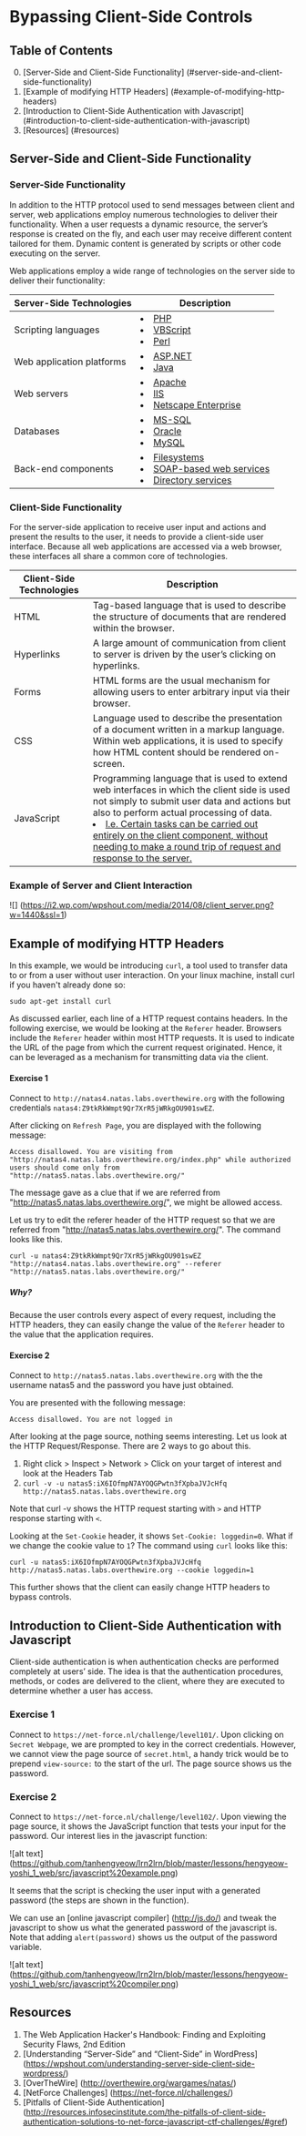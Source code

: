 # Bypassing Client-Side Controls

## Table of Contents
0. [Server-Side and Client-Side Functionality] (#server-side-and-client-side-functionality)
1. [Example of modifying HTTP Headers] (#example-of-modifying-http-headers)
2. [Introduction to Client-Side Authentication with Javascript] (#introduction-to-client-side-authentication-with-javascript)
3. [Resources] (#resources)

## Server-Side and Client-Side Functionality 

### Server-Side Functionality 
In addition to the HTTP protocol used to send messages between client and server, web applications employ numerous technologies to deliver their functionality. When a user requests a dynamic resource, the server’s response is created on the fly, and each user may receive different content tailored for them. Dynamic content is generated by scripts or other code executing on the server.

Web applications employ a wide range of technologies on the server side to deliver their functionality:

Server-Side Technologies | Description
--- | ---
Scripting languages | <u><li>PHP</li><li>VBScript</li><li>Perl</li></u>
Web application platforms | <u><li>ASP.NET</li><li>Java</li></u>
Web servers | <u><li>Apache</li><li>IIS</li><li>Netscape Enterprise</li></u>
Databases | <u><li>MS-SQL</li><li>Oracle</li><li>MySQL</li></u>
Back-end components | <u><li>Filesystems</li><li>SOAP-based web services</li><li>Directory services</li></u>

### Client-Side Functionality 
For the server-side application to receive user input and actions and present the results to the user, it needs to provide a client-side user interface. Because all web applications are accessed via a web browser, these interfaces all share a common core of technologies.

Client-Side Technologies | Description
--- | ---
HTML | Tag-based language that is used to describe the structure of documents that are rendered within the browser.
Hyperlinks | A large amount of communication from client to server is driven by the user’s clicking on hyperlinks.
Forms | HTML forms are the usual mechanism for allowing users to enter arbitrary input via their browser.
CSS | Language used to describe the presentation of a document written in a markup language. Within web applications, it is used to specify how HTML content should be rendered on-screen.
JavaScript | Programming language that is used to extend web interfaces in which the client side is used not simply to submit user data and actions but also to perform actual processing of data. <u><li>I.e. Certain tasks can be carried out entirely on the client component, without needing to make a round trip of request and response to the server.</li></u>

### Example of Server and Client Interaction
![] (https://i2.wp.com/wpshout.com/media/2014/08/client_server.png?w=1440&ssl=1)

## Example of modifying HTTP Headers

In this example, we would be introducing `curl`, a tool used to transfer data to or from a user without user interaction. On your linux machine, install curl if you haven't already done so:

`sudo apt-get install curl`

As discussed earlier, each line of a HTTP request contains headers. In the following exercise, we would be looking at the `Referer` header. Browsers include the `Referer` header within most HTTP requests. It is used to indicate the URL of the page from which the current request originated. Hence, it can be leveraged as a mechanism for transmitting data via the client.

#### Exercise 1

Connect to `http://natas4.natas.labs.overthewire.org` with the following credentials `natas4:Z9tkRkWmpt9Qr7XrR5jWRkgOU901swEZ`.

After clicking on `Refresh Page`, you are displayed with the following message:

`Access disallowed. You are visiting from "http://natas4.natas.labs.overthewire.org/index.php" while authorized users should come only from "http://natas5.natas.labs.overthewire.org/" `

The message gave as a clue that if we are referred from "http://natas5.natas.labs.overthewire.org/", we might be allowed access.

Let us try to edit the referer header of the HTTP request so that we are referred from "http://natas5.natas.labs.overthewire.org/". The command looks like this.

`curl -u natas4:Z9tkRkWmpt9Qr7XrR5jWRkgOU901swEZ "http://natas4.natas.labs.overthewire.org" --referer "http://natas5.natas.labs.overthewire.org/"`

##### Why?
Because the user controls every aspect of every request, including the HTTP headers, they can easily change the value of the `Referer` header to the value that the application requires.

#### Exercise 2

Connect to `http://natas5.natas.labs.overthewire.org` with the the username natas5 and the password you have just obtained.

You are presented with the following message:

`Access disallowed. You are not logged in`

After looking at the page source, nothing seems interesting. Let us look at the HTTP Request/Response. There are 2 ways to go about this.

1. Right click > Inspect > Network > Click on your target of interest and look at the Headers Tab
2. `curl -v -u natas5:iX6IOfmpN7AYOQGPwtn3fXpbaJVJcHfq http://natas5.natas.labs.overthewire.org` 

Note that curl -v shows the HTTP request starting with `>` and HTTP response starting with `<`.

Looking at the `Set-Cookie` header, it shows `Set-Cookie: loggedin=0`. What if we change the cookie value to `1`? The command using `curl` looks like this:

`curl -u natas5:iX6IOfmpN7AYOQGPwtn3fXpbaJVJcHfq http://natas5.natas.labs.overthewire.org --cookie loggedin=1`

This further shows that the client can easily change HTTP headers to bypass controls.

## Introduction to Client-Side Authentication with Javascript

Client-side authentication is when authentication checks are performed completely at users’ side. The idea is that the authentication procedures, methods, or codes are delivered to the client, where they are executed to determine whether a user has access. 

### Exercise 1

Connect to `https://net-force.nl/challenge/level101/`. Upon clicking on `Secret Webpage`, we are prompted to key in the correct credentials. However, we cannot view the page source of `secret.html`, a handy trick would be to prepend `view-source:` to the start of the url. The page source shows us the password.

### Exercise 2

Connect to `https://net-force.nl/challenge/level102/`. Upon viewing the page source, it shows the JavaScript function that tests your input for the password. Our interest lies in the javascript function:

![alt text] (https://github.com/tanhengyeow/lrn2lrn/blob/master/lessons/hengyeow-yoshi_1_web/src/javascript%20example.png)

It seems that the script is checking the user input with a generated password (the steps are shown in the function).

We can use an [online javascript compiler] (http://js.do/) and tweak the javascript to show us what the generated password of the javascript is. Note that adding `alert(password)` shows us the output of the password variable.

![alt text] (https://github.com/tanhengyeow/lrn2lrn/blob/master/lessons/hengyeow-yoshi_1_web/src/javascript%20compiler.png)


## Resources
1. The Web Application Hacker's Handbook: Finding and Exploiting Security Flaws, 2nd Edition
2. [Understanding “Server-Side” and “Client-Side” in WordPress] (https://wpshout.com/understanding-server-side-client-side-wordpress/)
3. [OverTheWire] (http://overthewire.org/wargames/natas/)
4. [NetForce Challenges] (https://net-force.nl/challenges/)
5. [Pitfalls of Client-Side Authentication] (http://resources.infosecinstitute.com/the-pitfalls-of-client-side-authentication-solutions-to-net-force-javascript-ctf-challenges/#gref)
